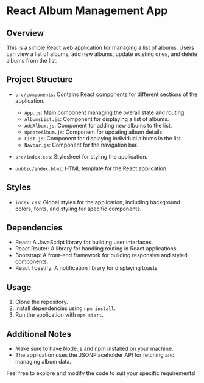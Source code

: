 # React Album Management App

## Overview

This is a simple React web application for managing a list of albums. Users can view a list of albums, add new albums, update existing ones, and delete albums from the list.

## Project Structure

- `src/components`: Contains React components for different sections of the application.

  - `App.js`: Main component managing the overall state and routing.
  - `AlbumsList.js`: Component for displaying a list of albums.
  - `AddAlbum.js`: Component for adding new albums to the list.
  - `UpdateAlbum.js`: Component for updating album details.
  - `List.js`: Component for displaying individual albums in the list.
  - `Navbar.js`: Component for the navigation bar.

- `src/index.css`: Stylesheet for styling the application.

- `public/index.html`: HTML template for the React application.

## Styles

- `index.css`: Global styles for the application, including background colors, fonts, and styling for specific components.

## Dependencies

- React: A JavaScript library for building user interfaces.
- React Router: A library for handling routing in React applications.
- Bootstrap: A front-end framework for building responsive and styled components.
- React Toastify: A notification library for displaying toasts.

## Usage

1. Clone the repository.
2. Install dependencies using `npm install`.
3. Run the application with `npm start`.

## Additional Notes

- Make sure to have Node.js and npm installed on your machine.
- The application uses the JSONPlaceholder API for fetching and managing album data.

Feel free to explore and modify the code to suit your specific requirements!
